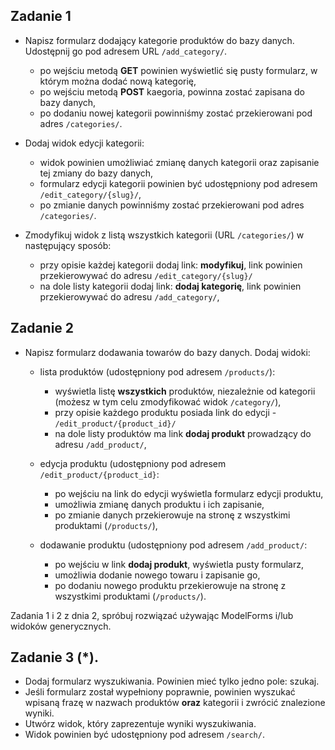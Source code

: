 ## Zadanie 1

* Napisz formularz dodający kategorie produktów do bazy danych. Udostępnij go pod adresem URL `/add_category/`. 
    * po wejściu metodą **GET** powinien wyświetlić się pusty formularz, w którym można dodać nową kategorię,
    * po wejściu metodą **POST** kaegoria, powinna zostać zapisana do bazy danych, 
    * po dodaniu nowej kategorii powinniśmy zostać przekierowani pod adres `/categories/`.
    
* Dodaj widok edycji kategorii: 
    * widok powinien umożliwiać zmianę danych kategorii oraz zapisanie tej zmiany do bazy danych, 
    * formularz edycji kategorii powinien być udostępniony pod adresem `/edit_category/{slug}/`,
    * po zmianie danych powinniśmy zostać przekierowani pod adres `/categories/`.

* Zmodyfikuj widok z listą wszystkich kategorii (URL `/categories/`) w następujący sposób:
    * przy opisie każdej kategorii dodaj link: **modyfikuj**, 
    link powinien przekierowywać do adresu `/edit_category/{slug}/`
    * na dole listy kategorii dodaj link: **dodaj kategorię**,
    link powinien przekierowywać do adresu `/add_category/`,


## Zadanie 2

* Napisz formularz dodawania towarów do bazy danych. Dodaj widoki:

    * lista produktów (udostępniony pod adresem `/products/`):
        * wyświetla listę **wszystkich** produktów, niezależnie od kategorii
        (możesz w tym celu zmodyfikować widok `/category/`),
        * przy opisie każdego produktu posiada link do edycji - `/edit_product/{product_id}/`
        * na dole listy produktów ma link **dodaj produkt** prowadzący do adresu `/add_product/`,

    * edycja produktu (udostępniony pod adresem `/edit_product/{product_id}`:
        * po wejściu na link do edycji wyświetla formularz edycji produktu,
        * umożliwia zmianę danych produktu i ich zapisanie,
        * po zmianie danych przekierowuje na stronę z wszystkimi produktami (`/products/`),

    * dodawanie produktu (udostępniony pod adresem `/add_product/`:
        * po wejściu w link **dodaj produkt**, wyświetla pusty formularz,
        * umożliwia dodanie nowego towaru i zapisanie go,
        * po dodaniu nowego produktu przekierowuje na stronę z wszystkimi produktami (`/products/`).

Zadania 1 i 2 z dnia 2, spróbuj rozwiązać używając ModelForms i/lub widoków generycznych.


## Zadanie 3 (*).

* Dodaj formularz wyszukiwania. Powinien mieć tylko jedno pole: szukaj.
* Jeśli formularz został wypełniony poprawnie, powinien wyszukać wpisaną frazę w nazwach produktów **oraz** kategorii 
i zwrócić znalezione wyniki. 
* Utwórz widok, który zaprezentuje wyniki wyszukiwania. 
* Widok powinien być udostępniony pod adresem `/search/`.
